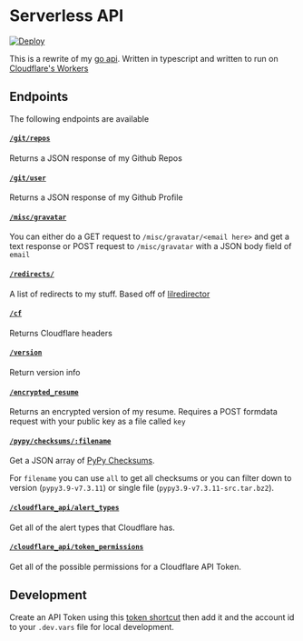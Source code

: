 # Serverless API

[![Deploy](https://github.com/Cyb3r-Jak3/workers-serverless-api/actions/workflows/main.yml/badge.svg)](https://github.com/Cyb3r-Jak3/workers-serverless-api/actions/workflows/main.yml)

This is a rewrite of my [go api](https://github.com/Cyb3r-Jak3/go-api). Written in typescript and written to run on [Cloudflare's Workers](https://developers.cloudflare.com/workers/)

## Endpoints

The following endpoints are available

#### [`/git/repos`](https://api.cyberjake.xyz/git/repos)

Returns a JSON response of my Github Repos

#### [`/git/user`](https://api.cyberjake.xyz/git/user)

Returns a JSON response of my Github Profile

#### [`/misc/gravatar`](https://api.cyberjake.xyz/misc/gravatar)

You can either do a GET request to `/misc/gravatar/<email here>` and get a text response or POST request to `/misc/gravatar` with a JSON body field of `email`

#### [`/redirects/`](https://api.cyberjake.xyz/redirects/)

A list of redirects to my stuff. Based off of [lilredirector](https://github.com/codewithkristian/lilredirector)

#### [`/cf`](https://api.cyberjake.xyz/cf)

Returns Cloudflare headers

#### [`/version`](https://api.cyberjake.xyz/version)

Return version info

#### [`/encrypted_resume`](https://api.cyberjake.xyz/encrypted_resume)

Returns an encrypted version of my resume. Requires a POST formdata request with your public key as a file called `key`

#### [`/pypy/checksums/:filename`](https://api.cyberjake.xyz/pypy/checksums/all)

Get a JSON array of [PyPy Checksums](https://www.pypy.org/checksums.html).

For `filename` you can use `all` to get all checksums or you can filter down to version (`pypy3.9-v7.3.11`) or single file (`pypy3.9-v7.3.11-src.tar.bz2`).

#### [`/cloudflare_api/alert_types`](https://api.cyberjake.xyz/cloudflare_api/alert_types)

Get all of the alert types that Cloudflare has.

#### [`/cloudflare_api/token_permissions`](https://api.cyberjake.xyz/cloudflare_api/token_permissions)

Get all of the possible permissions for a Cloudflare API Token.

## Development

Create an API Token using this [token shortcut](https://dash.cloudflare.com/profile/api-tokens?permissionGroupKeys=%5B%7B%22key%22%3A%22account_settings%22%2C%22type%22%3A%22read%22%7D%2C%7B%22key%22%3A%22api_tokens%22%2C%22type%22%3A%22read%22%7D%5D&name=Serverless+API+Reader) then add it and the account id to your `.dev.vars` file for local development.
